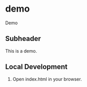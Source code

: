 # demo
Demo

## Subheader
This is a demo.

## Local Development

1. Open index.html in your browser.

